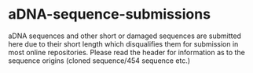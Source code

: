 # aDNA-sequence-submissions
aDNA sequences and other short or damaged sequences are submitted here due to their short length which disqualifies them for submission in most online repositories. Please read the header for information as to the sequence origins (cloned sequence/454 sequence etc.)
